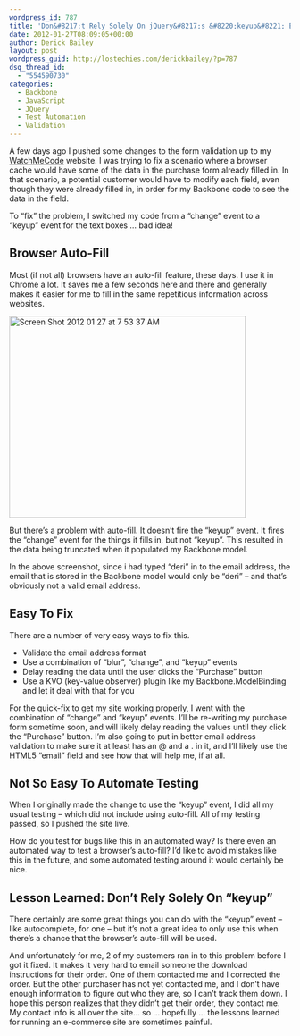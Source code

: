 ```yaml
---
wordpress_id: 787
title: 'Don&#8217;t Rely Solely On jQuery&#8217;s &#8220;keyup&#8221; Event'
date: 2012-01-27T08:09:05+00:00
author: Derick Bailey
layout: post
wordpress_guid: http://lostechies.com/derickbailey/?p=787
dsq_thread_id:
  - "554590730"
categories:
  - Backbone
  - JavaScript
  - JQuery
  - Test Automation
  - Validation
---
```

A few days ago I pushed some changes to the form validation up to my [WatchMeCode](http://watchmecode.net) website. I was trying to fix a scenario where a browser cache would have some of the data in the purchase form already filled in. In that scenario, a potential customer would have to modify each field, even though they were already filled in, in order for my  Backbone code to see the data in the field.

To &#8220;fix&#8221; the problem, I switched my code from a &#8220;change&#8221; event to a &#8220;keyup&#8221; event for the text boxes … bad idea!

## Browser Auto-Fill

Most (if not all) browsers have an auto-fill feature, these days. I use it in Chrome a lot. It saves me a few seconds here and there and generally makes it easier for me to fill in the same repetitious information across websites.

<img title="Screen Shot 2012-01-27 at 7.53.37 AM.png" src="https://lostechies.com/content/derickbailey/uploads/2012/01/Screen-Shot-2012-01-27-at-7.53.37-AM.png" border="0" alt="Screen Shot 2012 01 27 at 7 53 37 AM" width="423" height="361" />

But there&#8217;s a problem with auto-fill. It doesn&#8217;t fire the &#8220;keyup&#8221; event. It fires the &#8220;change&#8221; event for the things it fills in, but not &#8220;keyup&#8221;. This resulted in the data being truncated when it populated my Backbone model.

In the above screenshot, since i had typed &#8220;deri&#8221; in to the email address, the email that is stored in the Backbone model would only be &#8220;deri&#8221; &#8211; and that&#8217;s obviously not a valid email address.

## Easy To Fix

There are a number of very easy ways to fix this.

  * Validate the email address format
  * Use a combination of &#8220;blur&#8221;, &#8220;change&#8221;, and &#8220;keyup&#8221; events
  * Delay reading the data until the user clicks the &#8220;Purchase&#8221; button
  * Use a KVO (key-value observer) plugin like my Backbone.ModelBinding and let it deal with that for you

For the quick-fix to get my site working properly, I went with the combination of &#8220;change&#8221; and &#8220;keyup&#8221; events. I&#8217;ll be re-writing my purchase form sometime soon, and will likely delay reading the values until they click the &#8220;Purchase&#8221; button. I&#8217;m also going to put in better email address validation to make sure it at least has an @ and a . in it, and I&#8217;ll likely use the HTML5 &#8220;email&#8221; field and see how that will help me, if at all.

## Not So Easy To Automate Testing

When I originally made the change to use the &#8220;keyup&#8221; event, I did all my usual testing &#8211; which did not include using auto-fill. All of my testing passed, so I pushed the site live.

How do you test for bugs like this in an automated way? Is there even an automated way to test a browser&#8217;s auto-fill? I&#8217;d like to avoid mistakes like this in the future, and some automated testing around it would certainly be nice.

## Lesson Learned: Don&#8217;t Rely Solely On &#8220;keyup&#8221;

There certainly are some great things you can do with the &#8220;keyup&#8221; event &#8211; like autocomplete, for one &#8211; but it&#8217;s not a great idea to only use this when there&#8217;s a chance that the browser&#8217;s auto-fill will be used.

And unfortunately for me, 2 of my customers ran in to this problem before I got it fixed. It makes it very hard to email someone the download instructions for their order. One of them contacted me and I corrected the order. But the other purchaser has not yet contacted me, and I don&#8217;t have enough information to figure out who they are, so I can&#8217;t track them down. I hope this person realizes that they didn&#8217;t get their order, they contact me. My contact info is all over the site… so … hopefully … the lessons learned for running an e-commerce site are sometimes painful.

 